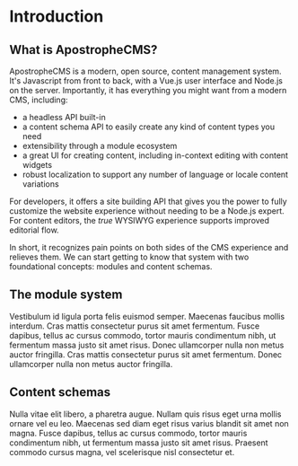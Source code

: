 # Introduction

## What is ApostropheCMS?

ApostropheCMS is a modern, open source, content management system. It's Javascript from front to back, with a Vue.js user interface and Node.js on the server. Importantly, it has everything you might want from a modern CMS, including:

- a headless API built-in
- a content schema API to easily create any kind of content types you need
- extensibility through a module ecosystem
- a great UI for creating content, including in-context editing with content widgets
- robust localization to support any number of language or locale content variations

For developers, it offers a site building API that gives you the power to fully customize the website experience without needing to be a Node.js expert. For content editors, the _true_ WYSIWYG experience supports improved editorial flow.

In short, it recognizes pain points on both sides of the CMS experience and relieves them. We can start getting to know that system with two foundational concepts: modules and content schemas.

## The module system

Vestibulum id ligula porta felis euismod semper. Maecenas faucibus mollis interdum. Cras mattis consectetur purus sit amet fermentum. Fusce dapibus, tellus ac cursus commodo, tortor mauris condimentum nibh, ut fermentum massa justo sit amet risus. Donec ullamcorper nulla non metus auctor fringilla. Cras mattis consectetur purus sit amet fermentum. Donec ullamcorper nulla non metus auctor fringilla.

## Content schemas

Nulla vitae elit libero, a pharetra augue. Nullam quis risus eget urna mollis ornare vel eu leo. Maecenas sed diam eget risus varius blandit sit amet non magna. Fusce dapibus, tellus ac cursus commodo, tortor mauris condimentum nibh, ut fermentum massa justo sit amet risus. Praesent commodo cursus magna, vel scelerisque nisl consectetur et.
